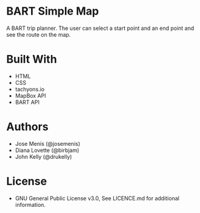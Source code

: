 # BART Simple Map
A BART trip planner. The user can select a start point and an end point and see the route on the map.

# Built With
- HTML
- CSS
- tachyons.io
- MapBox API
- BART API

# Authors
- Jose Menis (@josemenis)
- Diana Lovette (@birbjam)
- John Kelly (@drukelly)

# License
- GNU General Public License v3.0, See LICENCE.md for additional information.